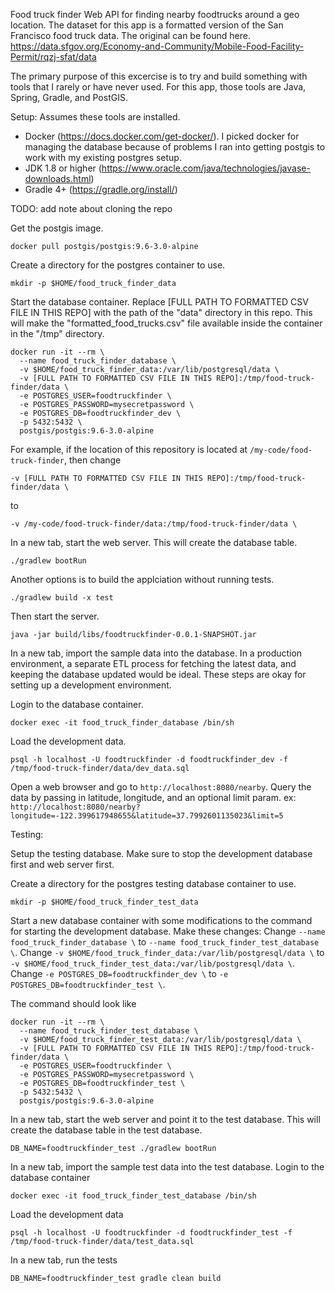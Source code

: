 Food truck finder
Web API for finding nearby foodtrucks around a geo location.
The dataset for this app is a formatted version of the San Francisco food truck data.
The original can be found here. https://data.sfgov.org/Economy-and-Community/Mobile-Food-Facility-Permit/rqzj-sfat/data

The primary purpose of this excercise is to try and build something with tools that I rarely or have never used.
For this app, those tools are Java, Spring, Gradle, and PostGIS.

Setup: Assumes these tools are installed.
- Docker (https://docs.docker.com/get-docker/). I picked docker for managing the database because of problems I ran into getting postgis to work with my existing postgres setup.
- JDK 1.8 or higher (https://www.oracle.com/java/technologies/javase-downloads.html)
- Gradle 4+ (https://gradle.org/install/)

TODO: add note about cloning the repo

Get the postgis image.
```
docker pull postgis/postgis:9.6-3.0-alpine
```

Create a directory for the postgres container to use.
```
mkdir -p $HOME/food_truck_finder_data
```

Start the database container.
Replace [FULL PATH TO FORMATTED CSV FILE IN THIS REPO] with the path of the "data" directory in this repo.
This will make the "formatted_food_trucks.csv" file available inside the container in the "/tmp" directory.
```
docker run -it --rm \
  --name food_truck_finder_database \
  -v $HOME/food_truck_finder_data:/var/lib/postgresql/data \
  -v [FULL PATH TO FORMATTED CSV FILE IN THIS REPO]:/tmp/food-truck-finder/data \
  -e POSTGRES_USER=foodtruckfinder \
  -e POSTGRES_PASSWORD=mysecretpassword \
  -e POSTGRES_DB=foodtruckfinder_dev \
  -p 5432:5432 \
  postgis/postgis:9.6-3.0-alpine
```

For example, if the location of this repository is located at `/my-code/food-truck-finder`, then change
```
-v [FULL PATH TO FORMATTED CSV FILE IN THIS REPO]:/tmp/food-truck-finder/data \
```
to
```
-v /my-code/food-truck-finder/data:/tmp/food-truck-finder/data \
```

In a new tab, start the web server. This will create the database table.
```
./gradlew bootRun
```

Another options is to build the applciation without running tests.
```
./gradlew build -x test
```

Then start the server.
```
java -jar build/libs/foodtruckfinder-0.0.1-SNAPSHOT.jar
```

In a new tab, import the sample data into the database.
In a production environment, a separate ETL process for fetching the latest data, and keeping the database updated would be ideal.
These steps are okay for setting up a development environment.

Login to the database container.
```
docker exec -it food_truck_finder_database /bin/sh
```

Load the development data.
```
psql -h localhost -U foodtruckfinder -d foodtruckfinder_dev -f /tmp/food-truck-finder/data/dev_data.sql
```

Open a web browser and go to `http://localhost:8080/nearby`.
Query the data by passing in latitude, longitude, and an optional limit param.
ex: `http://localhost:8080/nearby?longitude=-122.399617948655&latitude=37.7992601135023&limit=5`


Testing:

Setup the testing database. Make sure to stop the development database first and web server first.

Create a directory for the postgres testing database container to use.
```
mkdir -p $HOME/food_truck_finder_test_data
```

Start a new database container with some modifications to the command for starting the development database.
Make these changes:
Change `--name food_truck_finder_database \` to `--name food_truck_finder_test_database \`.
Change `-v $HOME/food_truck_finder_data:/var/lib/postgresql/data \` to `-v $HOME/food_truck_finder_test_data:/var/lib/postgresql/data \`.
Change `-e POSTGRES_DB=foodtruckfinder_dev \` to `-e POSTGRES_DB=foodtruckfinder_test \`.

The command should look like
```
docker run -it --rm \
  --name food_truck_finder_test_database \
  -v $HOME/food_truck_finder_test_data:/var/lib/postgresql/data \
  -v [FULL PATH TO FORMATTED CSV FILE IN THIS REPO]:/tmp/food-truck-finder/data \
  -e POSTGRES_USER=foodtruckfinder \
  -e POSTGRES_PASSWORD=mysecretpassword \
  -e POSTGRES_DB=foodtruckfinder_test \
  -p 5432:5432 \
  postgis/postgis:9.6-3.0-alpine
```

In a new tab, start the web server and point it to the test database.
This will create the database table in the test database.
```
DB_NAME=foodtruckfinder_test ./gradlew bootRun
```

In a new tab, import the sample test data into the test database.
Login to the database container
```
docker exec -it food_truck_finder_test_database /bin/sh
```

Load the development data
```
psql -h localhost -U foodtruckfinder -d foodtruckfinder_test -f /tmp/food-truck-finder/data/test_data.sql
```

In a new tab, run the tests
```
DB_NAME=foodtruckfinder_test gradle clean build
```
